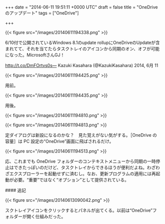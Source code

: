 
+++
date = "2014-06-11 19:51:11 +0000 UTC"
draft = false
title = "OneDrive のアップデート"
tags = ["OneDrive"]

+++


{{< figure src="/images/20140611194338.png"  >}}

6/10付で公開されているWindows 8.1のupdate rollupにOneDriveのUpdateが含まれてて、それを当てたらタスクトレイのアイコンから同期のオン、オフが可能になった。MicrosoftさんGJ！

http://t.co/DmFOrtvs0s— Kazuki Kasahara (@KazukiKasahara) 2014, 6月 11

{{< figure src="/images/20140611194425.png"  >}}

用前。

{{< figure src="/images/20140611194435.png"  >}}

用後。

{{< figure src="/images/20140611194810.png"  >}}



{{< figure src="/images/20140611194813.png"  >}}

定ダイアログは新設になるのかな？　見た覚えがない気がする。［OneDrive の容量］は PC 設定の“OneDrive”画面に飛ばされるだけ。

{{< figure src="/images/20140611194513.png"  >}}

応、これまでも OneDrive フォルダーのコンテキストメニューから同期の一時停止はできたっぽいのだけど、タスクトレイからできるほうが便利だよね。わざわざエクスプローラーを起動せずに済むし。なお、更新プログラムの適用には再起動が必要。“重要”ではなく“オプション”として提供されている。

<div class="section">
    #### 追記
    

{{< figure src="/images/20140613090042.png"  >}}

スクトレイアイコンをクリックするとパネルが出てくる。以前は“OneDrive”フォルダーが開く仕組みだった。

</div>

